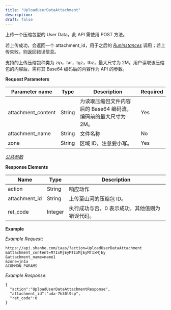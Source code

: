 ```yaml
---
title: "UploadUserDataAttachment"
description: 
draft: false
---
```




上传一个压缩包型的 User Data，此 API 需使用 POST 方法。

若上传成功，会返回一个 attachment_id，用于之后的 [_RunInstances_](../../instance/run_instances/) 调用；若上传失败，则返回错误信息。

支持的上传压缩包种类为 zip，tar，tgz，tbz，最大尺寸为 2M。用户读取该压缩包的内容后，需将其 Base64 编码后的内容作为 API 的参数。

**Request Parameters**

| Parameter name | Type | Description | Required |
| --- | --- | --- | --- |
| attachment_content | String | 为读取压缩包文件内容后的 Base64 编码流，编码前的最大尺寸为 2M。 | Yes |
| attachment_name | String | 文件名称 | No |
| zone | String | 区域 ID，注意要小写。 | Yes |

[_公共参数_](../../../parameters/)

**Response Elements**

| Name | Type | Description |
| --- | --- | --- |
| action | String | 响应动作 |
| attachment_id | String | 上传至山河的压缩包 ID。 |
| ret_code | Integer | 执行成功与否，0 表示成功，其他值则为错误代码。 |

**Example**

_Example Request_:

```
https://api.shanhe.com/iaas/?action=UploadUserDataAttachment
&attachment_content=MTIxMjEyMTIxMjEyMTIxMjEy
&attachment_name=name1
&zone=jn1a
&COMMON_PARAMS
```

_Example Response_:

```
{
  "action":"UploadUserDataAttachmentResponse",
  "attachment_id":"uda-7k30l9sp",
  "ret_code":0
}
```
